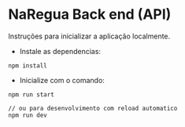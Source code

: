# NaRegua Back end (API)

Instruções para inicializar a aplicação localmente.

- Instale as dependencias:
```
npm install
```

- Inicialize com o comando:
```
npm run start

// ou para desenvolvimento com reload automatico
npm run dev
```